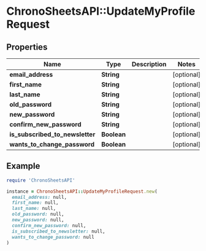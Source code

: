 # ChronoSheetsAPI::UpdateMyProfileRequest

## Properties

| Name | Type | Description | Notes |
| ---- | ---- | ----------- | ----- |
| **email_address** | **String** |  | [optional] |
| **first_name** | **String** |  | [optional] |
| **last_name** | **String** |  | [optional] |
| **old_password** | **String** |  | [optional] |
| **new_password** | **String** |  | [optional] |
| **confirm_new_password** | **String** |  | [optional] |
| **is_subscribed_to_newsletter** | **Boolean** |  | [optional] |
| **wants_to_change_password** | **Boolean** |  | [optional] |

## Example

```ruby
require 'ChronoSheetsAPI'

instance = ChronoSheetsAPI::UpdateMyProfileRequest.new(
  email_address: null,
  first_name: null,
  last_name: null,
  old_password: null,
  new_password: null,
  confirm_new_password: null,
  is_subscribed_to_newsletter: null,
  wants_to_change_password: null
)
```


